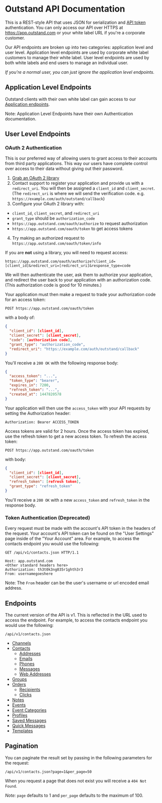 # Outstand API Documentation

This is a REST-style API that uses JSON for serialization and [API token](#authentication) authentication. You can only access our API over HTTPS at https://app.outstand.com or your white label URL if you're a corporate customer.

Our API endpoints are broken up into two categories: application level and user level.  Application level endpoints are used by corporate white label customers to manage their white label. User level endpoints are used by both white labels and end users to manage an individual user.

*If you're a normal user, you can just ignore the application level endpoints.*

## Application Level Endpoints

Outstand clients with their own white label can gain access to our [Application endpoints](https://github.com/outstand/api-docs/blob/master/application_endpoints.md).

Note: Application Level Endpoints have their own Authentication documentation.

## User Level Endpoints

### OAuth 2 Authentication

This is our preferred way of allowing users to grant access to their accounts from third party applications. This way our users have complete control over access to their data without giving out their password.

1. [Grab an OAuth 2 library](http://oauth.net/code/)
2. Contact support to register your application and provide us with a `redirect_uri`. You will then be assigned a `client_id` and `client_secret`. (The `redirect_uri` is where we will send the verification code. e.g. `https://example.com/auth/outstand/callback`)
3. Configure your OAuth 2 library with:
  * `client_id`, `client_secret`, and `redirect_uri`
  * `grant_type` should be `authorization_code`
  * `https://app.outstand.com/oauth/authorize` to request authorization
  * `https://app.outstand.com/oauth/token` to get access tokens
4. Try making an authorized request to `https://app.outstand.com/oauth/token/info`

If you are **not** using a library, you will need to request access:

```
https://app.outstand.com/oauth/authorize?client_id=[client_id]&redirect_uri=[redirect_uri]&response_type=code
```

We will then authenticate the user, ask them to authorize your application, and redirect the user back to your application with an authorization code. (This authorization code is good for 10 minutes.)

Your application must then make a request to trade your authorization code for an access token:

```
POST https://app.outstand.com/oauth/token
```

with a body of:
```json
{
  "client_id": [client_id],
  "client_secret": [client_secret],
  "code": [authorization code],
  "grant_type": "authorization_code",
  "redirect_uri": "https://example.com/auth/outstand/callback"
}
```

You'll receive a `200 OK` with the following response body:

```json
{
  "access_token": "...",
  "token_type": "bearer",
  "expires_in": 7200,
  "refresh_token": "...",
  "created_at": 1447820578
}
```

Your application will then use the `access_token` with your API requests by setting the Authorization header:

```
Authorization: Bearer ACCESS_TOKEN
```

Access tokens are valid for 2 hours. Once the access token has expired, use the refresh token to get a new access token. To refresh the access token:

```
POST https://app.outstand.com/oauth/token
```

with body:

```json
{
  "client_id": [client_id],
  "client_secret": [client_secret],
  "refresh_token": [refresh token],
  "grant_type": "refresh_token"
}
```

You'll receive a `200 OK` with a new `access_token` and `refresh_token` in the response body.

### Token Authentication (Deprecated)

Every request must be made with the account's API token in the headers of the request. Your account's API token can be found on the "User Settings" page inside of the "Your Account" area. For example, to access the contacts endpoint you would use the following:

```
GET /api/v1/contacts.json HTTP/1.1

Host: app.outstand.com
<Other standard headers here>
Authorization: th3t0k3ng035r1ghth3r3
From: usernamegoeshere

```

Note: The `From` header can be the user's username or url encoded email address.

## Endpoints

The current version of the API is v1. This is reflected in the URL used to access the endpoint. For example, to access the contacts endpoint you would use the following:

```
/api/v1/contacts.json
```

* [Channels](https://github.com/outstand/api-docs/blob/master/endpoints/channels.md)
* [Contacts](https://github.com/outstand/api-docs/blob/master/endpoints/contacts.md)
  * [Addresses](https://github.com/outstand/api-docs/blob/master/endpoints/addresses.md)
  * [Emails](https://github.com/outstand/api-docs/blob/master/endpoints/emails.md)
  * [Phones](https://github.com/outstand/api-docs/blob/master/endpoints/phones.md)
  * [Messages](https://github.com/outstand/api-docs/blob/master/endpoints/contact_messages.md)
  * [Web Addresses](https://github.com/outstand/api-docs/blob/master/endpoints/web_addresses.md)
* [Groups](https://github.com/outstand/api-docs/blob/master/endpoints/groups.md)
* [Orders](https://github.com/outstand/api-docs/blob/master/endpoints/orders.md)
  * [Recipients](https://github.com/outstand/api-docs/blob/master/endpoints/recipients.md)
  * [Clicks](https://github.com/outstand/api-docs/blob/master/endpoints/clicks.md)
* [Notes](https://github.com/outstand/api-docs/blob/master/endpoints/notes.md)
* [Events](https://github.com/outstand/api-docs/blob/master/endpoints/events.md)
* [Event Categories](https://github.com/outstand/api-docs/blob/master/endpoints/event_categories.md)
* [Profiles](https://github.com/outstand/api-docs/blob/master/endpoints/profiles.md)
* [Saved Messages](https://github.com/outstand/api-docs/blob/master/endpoints/saved_messages.md)
* [Quick Messages](https://github.com/outstand/api-docs/blob/master/endpoints/quick_messages.md)
* [Templates](https://github.com/outstand/api-docs/blob/master/endpoints/templates.md)


## Pagination

You can paginate the result set by passing in the following parameters for the request:

```
/api/v1/contacts.json?page=1&per_page=50
```

When you request a page that does not exist you will receive a ```404 Not Found```.

*Note:* ```page``` defaults to 1 and ```per_page``` defaults to the maximum of 100.
